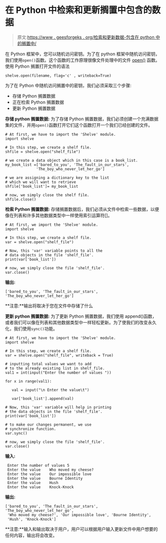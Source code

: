 # 在 Python 中检索和更新搁置中包含的数据

> 原文:[https://www . geesforgeks . org/检索和更新数据-包含在 python 中的搁置中/](https://www.geeksforgeeks.org/retrieving-and-updating-data-contained-in-shelve-in-python/)

在 Python 框架中，您可以随机访问密钥。为了在 python 框架中随机访问密钥，我们使用`open()`函数。这个函数的工作原理很像文件处理中的文件 [open()](https://www.geeksforgeeks.org/file-handling-python/) 函数。使用 Python 搁置打开文件的语法

```
shelve.open(filename, flag='c' , writeback=True)

```

为了在 Python 中随机访问搁置中的密钥，我们必须采取三个步骤:

*   存储 Python 搁置数据
*   正在检索 Python 搁置数据
*   更新 Python 搁置数据

**存储 python 搁置数据:**
为了存储 Python 搁置数据，我们必须创建一个充满数据集的文件，并用`open()`函数打开它们这个函数打开一个我们已经创建的文件。

```
# At first, we have to import the 'Shelve' module.
import shelve

# In this step, we create a shelf file.
shfile = shelve.open("shelf_file")

# we create a data object which in this case is a book_list.
my_book_list =['bared_to_you', 'The_fault_in_our_stars',
              'The_boy_who_never_let_her_go']

# we are assigning a dictionary key to the list 
# which we will want to retrieve
shfile['book_list']= my_book_list

# now, we simply close the shelf file.
shfile.close()
```

**检索 Python 搁置数据:**
存储搁置数据后，我们必须从文件中检索一些数据，以便像在列表和许多其他数据类型中一样使用索引运算符[]。

```
# At first, we import the 'Shelve' module.
import shelve

# In this step, we create a shelf file.
var = shelve.open("shelf_file")

# Now, this 'var' variable points to all the 
# data objects in the file 'shelf_file'.
print(var['book_list'])

# now, we simply close the file 'shelf_file'.
var.close()
```

**输出:**

```
['bared_to_you', 'The_fault_in_our_stars', 'The_boy_who_never_let_her_go']

```

**注意:**输出将取决于您在文件中存储了什么

**更新 python 搁置数据:**
为了更新 Python 搁置数据，我们使用 append()函数，或者我们可以像在列表和其他数据类型中一样轻松更新。为了使我们的改变永久化，我们使用`sync()`功能。

```
# At first, we have to import the 'Shelve' module.
import shelve

# In this step, we create a shelf file.
var = shelve.open("shelf_file", writeback = True)

# inputting total values we want to add 
# to the already existing list in shelf_file.
val1 = int(input("Enter the number of values "))

for x in range(val1):

   val = input("\n Enter the value\t")

   var['book_list'].append(val)

# Now, this 'var' variable will help in printing
# the data objects in the file 'shelf_file'.
print(var['book_list'])

# to make our changes permanent, we use 
# synchronize function.
var.sync()

# now, we simply close the file 'shelf_file'.
var.close()
```

**输入:**

```
 Enter the number of values 5
 Enter the value    Who moved my cheese?
 Enter the value    Our impossible love
 Enter the value    Bourne Identity
 Enter the value    Hush
 Enter the value    Knock-Knock
```

**输出:**

```
['bared_to_you', 'The_fault_in_our_stars', 'The_boy_who_never_let_her_go',
 'Who moved my cheese?', 'Our impossible love', 'Bourne Identity', 
 'Hush', 'Knock-Knock']
```

**注意:**输入和输出取决于用户，用户可以根据用户输入更新文件中用户想要的任何内容，输出将会改变。
